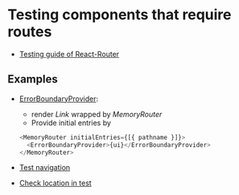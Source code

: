 # Testing components that require routes

- [Testing guide of React-Router](https://reactrouter.com/web/guides/testing)

## Examples

- [ErrorBoundaryProvider](./src/components/ErrorBoundary):

  - render _Link_ wrapped by _MemoryRouter_
  - Provide initial entries by

  ```ts
  <MemoryRouter initialEntries={[{ pathname }]}>
    <ErrorBoundaryProvider>{ui}</ErrorBoundaryProvider>
  </MemoryRouter>
  ```

- [Test navigation](https://reactrouter.com/web/guides/testing/navigating)

- [Check location in test](https://reactrouter.com/web/guides/testing/checking-location-in-tests)
